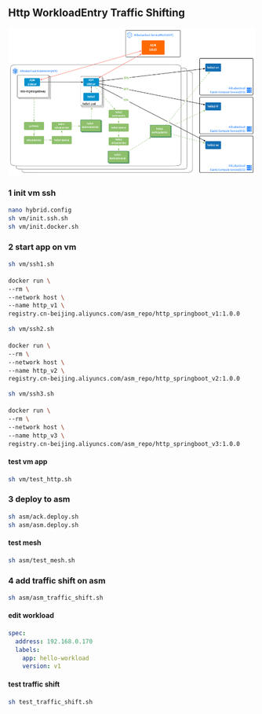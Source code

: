 ## Http WorkloadEntry Traffic Shifting
<img src="../img/workload-traffic-demo.png" height="300" />

### 1 init vm ssh
```sh
nano hybrid.config
sh vm/init.ssh.sh
sh vm/init.docker.sh
```

### 2 start app on vm
```sh
sh vm/ssh1.sh

docker run \
--rm \
--network host \
--name http_v1 \
registry.cn-beijing.aliyuncs.com/asm_repo/http_springboot_v1:1.0.0
```

```sh
sh vm/ssh2.sh

docker run \
--rm \
--network host \
--name http_v2 \
registry.cn-beijing.aliyuncs.com/asm_repo/http_springboot_v2:1.0.0
```

```sh
sh vm/ssh3.sh

docker run \
--rm \
--network host \
--name http_v3 \
registry.cn-beijing.aliyuncs.com/asm_repo/http_springboot_v3:1.0.0
```

#### test vm app
```sh
sh vm/test_http.sh
```

### 3 deploy to asm
```sh
sh asm/ack.deploy.sh
sh asm/asm.deploy.sh
```
#### test mesh
```sh
sh asm/test_mesh.sh
```

### 4 add traffic shift on asm
```sh
sh asm/asm_traffic_shift.sh
```

#### edit workload
```yaml
spec:
  address: 192.168.0.170
  labels:
    app: hello-workload
    version: v1
```

#### test traffic shift
```sh
sh test_traffic_shift.sh
```